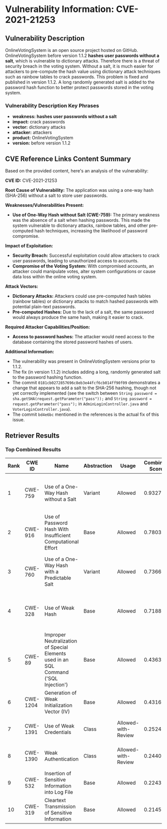 # Vulnerability Information: CVE-2021-21253

## Vulnerability Description
OnlineVotingSystem is an open source project hosted on GitHub. OnlineVotingSystem before version 1.1.2 **hashes user passwords without a salt**, which is vulnerable to dictionary attacks. Therefore there is a threat of security breach in the voting system. Without a salt, it is much easier for attackers to pre-compute the hash value using dictionary attack techniques such as rainbow tables to crack passwords. This problem is fixed and published in version 1.1.2. A long randomly generated salt is added to the password hash function to better protect passwords stored in the voting system.

### Vulnerability Description Key Phrases
- **weakness:** **hashes user passwords without a salt**
- **impact:** crack passwords
- **vector:** dictionary attacks
- **attacker:** attackers
- **product:** OnlineVotingSystem
- **version:** before version 1.1.2

## CVE Reference Links Content Summary
Based on the provided content, here's an analysis of the vulnerability:

**CVE ID:** CVE-2021-21253

**Root Cause of Vulnerability:**
The application was using a one-way hash (SHA-256) without a salt to store user passwords.

**Weaknesses/Vulnerabilities Present:**
- **Use of One-Way Hash without Salt (CWE-759):** The primary weakness was the absence of a salt when hashing passwords. This made the system vulnerable to dictionary attacks, rainbow tables, and other pre-computed hash techniques, increasing the likelihood of password compromise.

**Impact of Exploitation:**
- **Security Breach:** Successful exploitation could allow attackers to crack user passwords, leading to unauthorized access to accounts.
- **Compromise of the Voting System:**  With compromised accounts, an attacker could manipulate votes, alter system configurations or cause data loss within the online voting system.

**Attack Vectors:**
- **Dictionary Attacks:** Attackers could use pre-computed hash tables (rainbow tables) or dictionary attacks to match hashed passwords with potential plain-text passwords.
- **Pre-computed Hashes:** Due to the lack of a salt, the same password would always produce the same hash, making it easier to crack.

**Required Attacker Capabilities/Position:**
- **Access to password hashes:** The attacker would need access to the database containing the stored password hashes of users.

**Additional Information:**
- The vulnerability was present in OnlineVotingSystem versions prior to 1.1.2.
- The fix (in version 1.1.2) includes adding a long, randomly generated salt to the password hashing function.
- The commit `0181cb0272857696c8eb3e44fcf6cb014ff90f09` demonstrates a change that appears to add a salt to the SHA-256 hashing, though not yet correctly implemented (see the switch between `String password = sha.getSHA(request.getParameter("pass"));` and  `String password = request.getParameter("pass");` in `AdminLoginController.java` and `VoterLoginController.java`).
- The commit `bd4e6bc` mentioned in the references is the actual fix of this issue.

## Retriever Results

### Top Combined Results

| Rank | CWE ID | Name | Abstraction | Usage | Combined Score | Retrievers | Individual Scores |
|------|--------|------|-------------|-------|---------------|------------|-------------------|
| 1 | CWE-759 | Use of a One-Way Hash without a Salt | Variant | Allowed | 0.9327 | dense, sparse, graph | dense: 0.645, sparse: 0.853, graph: 0.559 |
| 2 | CWE-916 | Use of Password Hash With Insufficient Computational Effort | Base | Allowed | 0.7803 | dense, sparse, graph | dense: 0.544, sparse: 0.506, graph: 0.612 |
| 3 | CWE-760 | Use of a One-Way Hash with a Predictable Salt | Variant | Allowed | 0.7366 | dense, sparse, graph | dense: 0.605, sparse: 0.519, graph: 0.554 |
| 4 | CWE-328 | Use of Weak Hash | Base | Allowed | 0.7188 | dense, sparse, graph | dense: 0.471, sparse: 0.468, graph: 0.602 |
| 5 | CWE-89 | Improper Neutralization of Special Elements used in an SQL Command ('SQL Injection') | Base | Allowed | 0.4363 | dense, sparse | dense: 0.466, sparse: 0.355 |
| 6 | CWE-1204 | Generation of Weak Initialization Vector (IV) | Base | Allowed | 0.4316 | dense, sparse | dense: 0.457, sparse: 0.355 |
| 7 | CWE-1391 | Use of Weak Credentials | Class | Allowed-with-Review | 0.2524 | dense, sparse | dense: 0.450, sparse: 0.358 |
| 8 | CWE-1390 | Weak Authentication | Class | Allowed-with-Review | 0.2440 | sparse, graph | sparse: 0.412, graph: 0.503 |
| 9 | CWE-532 | Insertion of Sensitive Information into Log File | Base | Allowed | 0.2243 | sparse | sparse: 0.392 |
| 10 | CWE-319 | Cleartext Transmission of Sensitive Information | Base | Allowed | 0.2145 | sparse | sparse: 0.375 |

